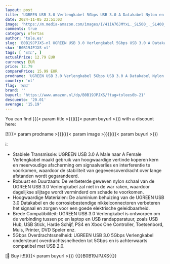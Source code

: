 ```yaml
---
layout: post
title: 'UGREEN USB 3.0 Verlengkabel 5Gbps USB 3.0 A Datakabel Nylon en Aluminium Mantel Gevlochten.  3M '
date: 2024-11-05 22:51:03
image: 'https://m.media-amazon.com/images/I/41iA76JMYxL._SL500_._SL400_.jpg'
comments: true
category: ofertas
author: 'tole.es'
slug: 'B0B19JPJXS-nl UGREEN USB 3.0 Verlengkabel 5Gbps USB 3.0 A Datakabel...'
sku: 'B0B19JPJXS-nl'
tags: [ '🇳🇱', ]
actualPrice: 12.79 EUR
currency: EUR
price: 12.79
comparePrice: 15.99 EUR
prodname: 'UGREEN USB 3.0 Verlengkabel 5Gbps USB 3.0 A Datakabel Nylon en Aluminium Mantel Gevlochten.  3M '
country: 'nl'
flag: '🇳🇱'
brand: ''
buyurl: 'https://www.amazon.nl/dp/B0B19JPJXS/?tag=tolees0b-21'
descuento: '20.01'
average: '15.19'
---
```


You can find [{{< param title >}}]({{< param buyurl >}}) with a discount here:

[![{{< param prodname >}}]({{< param image >}})]({{< param buyurl >}})

ℹ️:

- Stabiele Transmissie: UGREEN USB 3.0 A Male naar A Female Verlengkabel maakt gebruik van hoogwaardige vertinde koperen kern en meervoudige afscherming om signaalverlies en interferentie te voorkomen, waardoor de stabiliteit van gegevensoverdracht over lange afstanden wordt gegarandeerd.
- Robuust en Duurzaam: De verbeterde geweven nylon schaal van de UGREEN USB 3.0 Verlengkabel zal niet in de war raken, waardoor dagelijkse slijtage wordt verminderd om schade te voorkomen.
- Hoogwaardige Materialen: De aluminium behuizing van de UGREEN USB 3.0 Datakabel en de corrosiebestendige nikkelconnectoren verbeteren het signaal en zorgen voor een goede elektrische geleidbaarheid.
- Brede Compatibiliteit: UGREEN USB 3.0 Verlengkabel is ontworpen om de verbinding tussen pc en laptop en USB randapparatuur, zoals USB Hub, USB Stick, Harde Schijf, PS4 en Xbox One Controller, Toetsenbord, Muis, Printer, DVD Speler enz.
- 5Gbps Overdrachtssnelheid: UGREEN USB 3.0 5Gbps Verlengkabel ondersteunt overdrachtssnelheden tot 5Gbps en is achterwaarts compatibel met USB 2.0.

[🛒 Buy it!!]({{< param buyurl >}})
{{<world>}}B0B19JPJXS{{</world>}}
